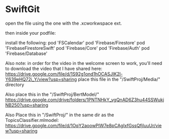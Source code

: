 # SwiftGit

open the file using the one with the .xcworkwspace ext.

then inside your podfile:

install the following:
  pod 'FSCalendar'
  pod 'Firebase/Firestore'
  pod 'FirebaseFirestoreSwift'
  pod 'Firebase/Core'
  pod 'Firebase/Auth'
  pod 'Firebase/Database'


Also note: in order for the video in the welcome screen to work, you'll need to download the video that I have shared here:
https://drive.google.com/file/d/1S92g1ond1hOCASJIK2l-Y639eHQ72i_Y/view?usp=sharing
place this file in the "/SwiftProj/Media/"
directory

Also place this in the "/SwiftProj/BertModel/"
https://drive.google.com/drive/folders/1PNTNHkY_vgQnAD6Z3hu44SSWukjNB250?usp=sharing

Also Place this in "/SwiftProj/" in the same dir as the TopicsClassifier.mlmodel:
https://drive.google.com/file/d/1OqY2aoowPIW7e8pCAgIxfGssQfjIuuUr/view?usp=sharing
